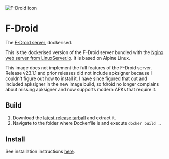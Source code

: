 ![F-Droid icon](https://raw.githubusercontent.com/austozi/selfhosted/main/fdroidserver/fdroid.svg)

# F-Droid

The [F-Droid server](https://gitlab.com/fdroid/fdroidserver), dockerised.

This is the dockerised version of the F-Droid server bundled with the [Nginx web server from LinuxServer.io](https://hub.docker.com/r/linuxserver/nginx). It is based on Alpine Linux.

This image does not implement the full features of the F-Droid server. Release v23.1.1 and prior releases did not include apksigner because I couldn't figure out how to install it. I have since figured that out and included apksigner in the new image build, so fdroid no longer complains about missing apksigner and now supports modern APKs that require it.

## Build

1. Download the [latest release tarball](https://github.com/austozi/docker-fdroidserver/releases/latest) and extract it.
2. Navigate to the folder where Dockerfile is and execute `docker build .`.

## Install

See installation instructions [here](https://github.com/austozi/selfhosted/tree/main/fdroidserver).
